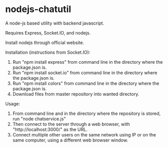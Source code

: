 # nodejs-chatutil
A node-js based utility with backend javascript.

Requires Express, Socket.IO, and nodejs.

Install nodejs through official website.

Installation (instructions from Socket.IO):
1. Run "npm install express" from command line in the directory where the package.json is.
2. Run "npm install socket.io" from command line in the directory where the package.json is.
3. Run "npm install colors" from command line in the directory where the package.json is.
4. Download files from master repository into wanted directory.

Usage:
1. From command line and in the directory where the repository is stored, run "node chatservice.js"
2. Then connect to the server through a web browser, with "http://localhost:3000/" as the URL.
3. Connect multiple other users on the same network using IP or on the same computer, using a different web browser window.
